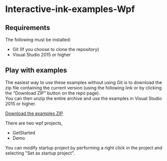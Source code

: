 # Interactive-ink-examples-Wpf

## Requirements

The following must be installed:

- Git (If you choose to clone the repository)
- Visual Studio 2015 or higher

## Play with examples 

The easiest way to use these examples without using Git is to download the zip file containing the current version (using the following link or by clicking the "Download ZIP" button on the repo page).<br />
You can then unzip the entire archive and use the examples in Visual Studio 2015 or higher.

<a href = "https://github.com/MyScript/Interactive-ink-examples-Wpf/archive/master.zip">Download the examples ZIP</a>

There are two wpf projects,

- GetStarted
- Demo

You can modify startup project by performing a right click in the project and selecting "Set as startup project".  

